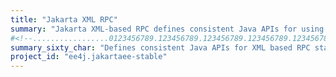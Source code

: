 ```yaml
---
title: "Jakarta XML RPC"
summary: "Jakarta XML-based RPC defines consistent Java APIs for using XML based RPC standards."
#<!--.................0123456789.123456789.123456789.123456789.123456789.123456789-->
summary_sixty_char: "Defines consistent Java APIs for XML based RPC standards"
project_id: "ee4j.jakartaee-stable"
---
```

